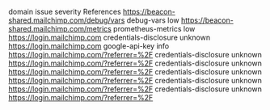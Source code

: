 
domain	issue	severity	References
https://beacon-shared.mailchimp.com/debug/vars	debug-vars	low	
https://beacon-shared.mailchimp.com/metrics	prometheus-metrics	low	
https://login.mailchimp.com	credentials-disclosure	unknown	
https://login.mailchimp.com	google-api-key	info	
https://login.mailchimp.com/?referrer=%2F	credentials-disclosure	unknown	
https://login.mailchimp.com/?referrer=%2F	credentials-disclosure	unknown	
https://login.mailchimp.com/?referrer=%2F	credentials-disclosure	unknown	
https://login.mailchimp.com/?referrer=%2F	credentials-disclosure	unknown	
https://login.mailchimp.com/?referrer=%2F	credentials-disclosure	unknown	
https://login.mailchimp.com/?referrer=%2F
